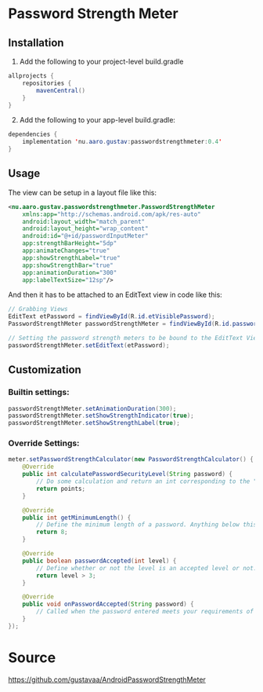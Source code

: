# Password Strength Meter
## Installation
1. Add the following to your project-level build.gradle

```java
allprojects {
    repositories {
        mavenCentral()
    }
}
```

2. Add the following to your app-level build.gradle:
```java
dependencies {
    implementation 'nu.aaro.gustav:passwordstrengthmeter:0.4'
}
```

## Usage
The view can be setup in a layout file like this:
```xml
<nu.aaro.gustav.passwordstrengthmeter.PasswordStrengthMeter
    xmlns:app="http://schemas.android.com/apk/res-auto"
    android:layout_width="match_parent"
    android:layout_height="wrap_content"
    android:id="@+id/passwordInputMeter"
    app:strengthBarHeight="5dp"
    app:animateChanges="true"
    app:showStrengthLabel="true"
    app:showStrengthBar="true"
    app:animationDuration="300"
    app:labelTextSize="12sp"/>
```

And then it has to be attached to an EditText view in code like this:
```java
// Grabbing Views
EditText etPassword = findViewById(R.id.etVisiblePassword);
PasswordStrengthMeter passwordStrengthMeter = findViewById(R.id.passwordStrengthMeter);

// Setting the password strength meters to be bound to the EditText Views
passwordStrengthMeter.setEditText(etPassword);
```

## Customization
### Builtin settings:
```java
passwordStrengthMeter.setAnimationDuration(300);
passwordStrengthMeter.setShowStrengthIndicator(true);
passwordStrengthMeter.setShowStrengthLabel(true);
```

### Override Settings:
```java
meter.setPasswordStrengthCalculator(new PasswordStrengthCalculator() {
    @Override
    public int calculatePasswordSecurityLevel(String password) {
        // Do some calculation and return an int corresponding to the "points" or "level" the user password got
        return points;
    }

    @Override
    public int getMinimumLength() {
        // Define the minimum length of a password. Anything below this should always yield a score of 0
        return 8;
    }

    @Override
    public boolean passwordAccepted(int level) {
        // Define whether or not the level is an accepted level or not.
        return level > 3;
    }

    @Override
    public void onPasswordAccepted(String password) {
        // Called when the password entered meets your requirements of length and strength levels
    }
});
```


# Source
https://github.com/gustavaa/AndroidPasswordStrengthMeter